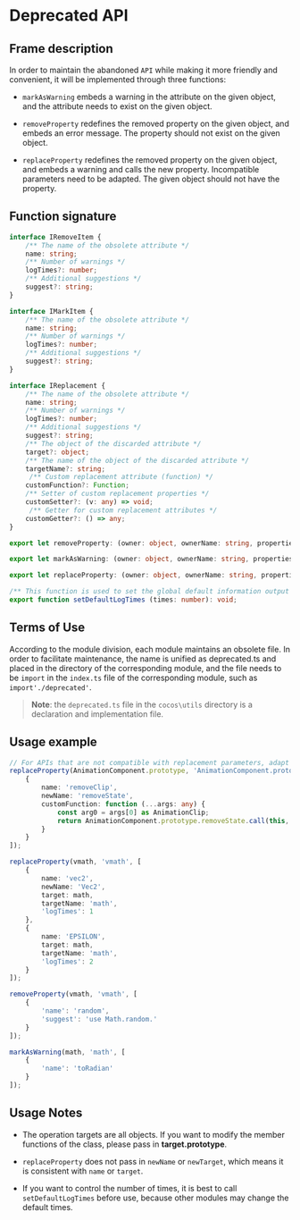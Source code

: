 # Deprecated API

## Frame description

In order to maintain the abandoned `API` while making it more friendly and convenient, it will be implemented through three functions:

- `markAsWarning` embeds a warning in the attribute on the given object, and the attribute needs to exist on the given object.

- `removeProperty` redefines the removed property on the given object, and embeds an error message. The property should not exist on the given object.

- `replaceProperty` redefines the removed property on the given object, and embeds a warning and calls the new property. Incompatible parameters need to be adapted. The given object should not have the property.

## Function signature

```typescript
interface IRemoveItem {
    /** The name of the obsolete attribute */
    name: string;
    /** Number of warnings */
    logTimes?: number;
    /** Additional suggestions */
    suggest?: string;
}

interface IMarkItem {
    /** The name of the obsolete attribute */
    name: string;
    /** Number of warnings */
    logTimes?: number;
    /** Additional suggestions */
    suggest?: string;
}

interface IReplacement {
    /** The name of the obsolete attribute */
    name: string;
    /** Number of warnings */
    logTimes?: number;
    /** Additional suggestions */
    suggest?: string;
    /** The object of the discarded attribute */
    target?: object;
    /** The name of the object of the discarded attribute */
    targetName?: string;
     /** Custom replacement attribute (function) */
    customFunction?: Function;
    /** Setter of custom replacement properties */
    customSetter?: (v: any) => void;
     /** Getter for custom replacement attributes */
    customGetter?: () => any;
}

export let removeProperty: (owner: object, ownerName: string, properties: IRemoveItem[]) => void;

export let markAsWarning: (owner: object, ownerName: string, properties: IMarkItem[]) => void;

export let replaceProperty: (owner: object, ownerName: string, properties: IReplacement[]) => void;

/** This function is used to set the global default information output times */
export function setDefaultLogTimes (times: number): void;  
```

## Terms of Use

According to the module division, each module maintains an obsolete file. In order to facilitate maintenance, the name is unified as deprecated.ts and placed in the directory of the corresponding module, and the file needs to be `import` in the `index.ts` file of the corresponding module, such as `import'./deprecated'`.

> **Note**: the `deprecated.ts` file in the `cocos\utils` directory is a declaration and implementation file.

## Usage example

```typescript
// For APIs that are not compatible with replacement parameters, adapt them through appropriate custom functions
replaceProperty(AnimationComponent.prototype, 'AnimationComponent.prototype', [
    {
        name: 'removeClip',
        newName: 'removeState',
        customFunction: function (...args: any) {
            const arg0 = args[0] as AnimationClip;
            return AnimationComponent.prototype.removeState.call(this, arg0.name);
        }
    }
]);

replaceProperty(vmath, 'vmath', [
    {
        name: 'vec2',
        newName: 'Vec2',
        target: math,
        targetName: 'math',
        'logTimes': 1
    },
    {
        name: 'EPSILON',
        target: math,
        targetName: 'math',
        'logTimes': 2
    }
]);

removeProperty(vmath, 'vmath', [
    {
        'name': 'random',
        'suggest': 'use Math.random.'
    }
]);

markAsWarning(math, 'math', [
    {
        'name': 'toRadian'
    }
]);
```

## Usage Notes

- The operation targets are all objects. If you want to modify the member functions of the class, please pass in **target.prototype**.

- `replaceProperty` does not pass in `newName` or `newTarget`, which means it is consistent with `name` or `target`.

- If you want to control the number of times, it is best to call `setDefaultLogTimes` before use, because other modules may change the default times.
